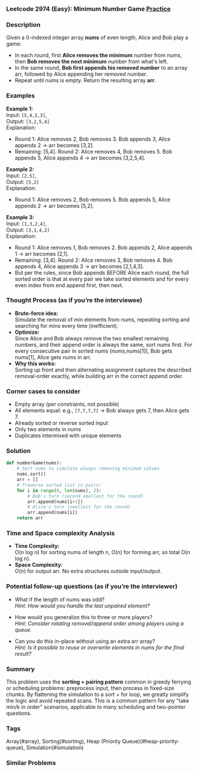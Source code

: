 ### Leetcode 2974 (Easy): Minimum Number Game [Practice](https://leetcode.com/problems/minimum-number-game)

### Description  
Given a 0-indexed integer array **nums** of even length, Alice and Bob play a game:
- In each round, first **Alice removes the minimum** number from nums, then **Bob removes the next minimum** number from what's left.
- In the same round, **Bob first appends his removed number** to an array arr, followed by Alice appending her removed number.
- Repeat until nums is empty.
Return the resulting array **arr**.

### Examples  

**Example 1:**  
Input: `[5,4,2,3]`,  
Output: `[3,2,5,4]`  
Explanation:  
- Round 1: Alice removes 2, Bob removes 3. Bob appends 3, Alice appends 2 → arr becomes [3,2].
- Remaining: [5,4]. Round 2: Alice removes 4, Bob removes 5. Bob appends 5, Alice appends 4 → arr becomes [3,2,5,4].

**Example 2:**  
Input: `[2,5]`,  
Output: `[5,2]`  
Explanation:  
- Round 1: Alice removes 2, Bob removes 5. Bob appends 5, Alice appends 2 → arr becomes [5,2].

**Example 3:**  
Input: `[1,3,2,4]`,  
Output: `[3,1,4,2]`  
Explanation:  
- Round 1: Alice removes 1, Bob removes 2. Bob appends 2, Alice appends 1 → arr becomes [2,1].
- Remaining: [3,4]. Round 2: Alice removes 3, Bob removes 4. Bob appends 4, Alice appends 3 → arr becomes [2,1,4,3].
- But per the rules, since Bob appends BEFORE Alice each round, the full sorted order is that at every pair we take sorted elements and for every even index from end append first, then next.

### Thought Process (as if you’re the interviewee)  
- **Brute-force idea:**  
  Simulate the removal of min elements from nums, repeating sorting and searching for mins every time (inefficient).
- **Optimize:**  
  Since Alice and Bob always remove the two smallest remaining numbers, and their append order is always the same, sort nums first.
  For every consecutive pair in sorted nums (nums,nums[1]), Bob gets nums[1], Alice gets nums in arr.
- **Why this works:**  
  Sorting up front and then alternating assignment captures the described removal-order exactly, while building arr in the correct append order.

### Corner cases to consider  
- Empty array (per constraints, not possible)
- All elements equal: e.g., `[7,7,7,7]` → Bob always gets 7, then Alice gets 7.
- Already sorted or reverse sorted input
- Only two elements in nums
- Duplicates intermixed with unique elements

### Solution

```python
def numberGame(nums):
    # Sort nums to simulate always removing minimum values
    nums.sort()
    arr = []
    # Traverse sorted list in pairs:
    for i in range(0, len(nums), 2):
        # Bob's turn (second smallest for the round)
        arr.append(nums[i+1])
        # Alice's turn (smallest for the round)
        arr.append(nums[i])
    return arr
```

### Time and Space complexity Analysis  

- **Time Complexity:**  
  O(n log n) for sorting nums of length n, O(n) for forming arr, so total O(n log n).
- **Space Complexity:**  
  O(n) for output arr. No extra structures outside input/output.

### Potential follow-up questions (as if you’re the interviewer)  

- What if the length of nums was odd?  
  *Hint: How would you handle the last unpaired element?*

- How would you generalize this to three or more players?  
  *Hint: Consider rotating removal/append order among players using a queue.*

- Can you do this in-place without using an extra arr array?  
  *Hint: Is it possible to reuse or overwrite elements in nums for the final result?*

### Summary
This problem uses the **sorting + pairing pattern** common in greedy ferrying or scheduling problems: preprocess input, then process in fixed-size chunks. By flattening the simulation to a sort + for loop, we greatly simplify the logic and avoid repeated scans. This is a common pattern for any "take min/k in order" scenarios, applicable to many scheduling and two-pointer questions.

### Tags
Array(#array), Sorting(#sorting), Heap (Priority Queue)(#heap-priority-queue), Simulation(#simulation)

### Similar Problems
